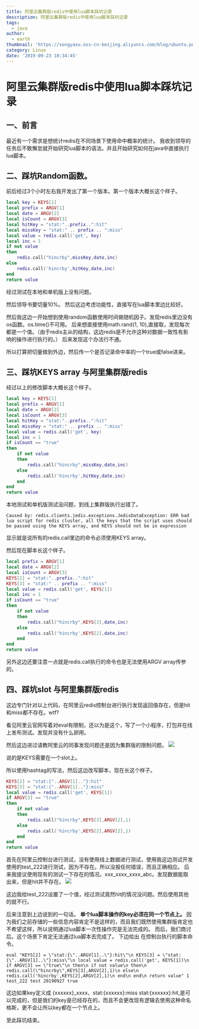 ```yaml
---
title: 阿里云集群版redis中使用lua脚本踩坑记录
description: 阿里云集群版redis中使用lua脚本踩坑记录
tags:
  - java
author:
  - earth
thumbnail: 'https://songyaxu.oss-cn-beijing.aliyuncs.com/blog/ubuntu.png'
category: Linux
date: '2019-09-23 10:34:45'
---
```

阿里云集群版redis中使用lua脚本踩坑记录
===========

一、前言
-------
最近有一个需求是想统计redis在不同场景下使用命中概率的统计。
我收到领导的任务后不敢懈怠就开始研究lua脚本的语法。并且开始研究如何在java中直接执行lua脚本。

二、踩坑Random函数。
--------

前后经过3个小时左右我开发出了第一个版本。第一个版本大概长这个样子。
``` lua
local key = KEYS[1]
local prefix = ARGV[1]
local date = ARGV[2]
local isCount = ARGV[3]
local hitKey = "stat:"..prefix..":hit"
local missKey = "stat:" .. prefix .. ":miss"
local value = redis.call('get', key)
local inc = 1
if not value
then
    redis.call("hincrby",missKey,date,inc)
else
    redis.call('hincrby',hitKey,date,inc)
end
return value
```
经过测试在本地和单机版上没有问题。

然后领导书要切量10%。
然后这边考虑功能性，直接写在lua脚本里边比较好。

然后我这边一开始想到使用random函数使用时间做随机因子。发现redis里边没有os函数。os.time()不可用。
后来想直接使用math.rand(1, 10),直接取，发现每次都是一个值。（由于redis主从的结构，这边redis是不允许这种对数据一致性有影响的操作进行执行的。）
后来发现这个办法行不通。

所以打算把切量做到外边，然后传一个是否记录命中率的一个true或false进来。

三、踩坑KEYS array 与阿里集群版redis
--------

经过以上的修改脚本大概长这个样子。

``` lua
local key = KEYS[1]
local prefix = ARGV[1]
local date = ARGV[2]
local isCount = ARGV[3]
local hitKey = "stat:"..prefix..":hit"
local missKey = "stat:" .. prefix .. ":miss"
local value = redis.call('get', key)
local inc = 1
if isCount == "true"
then
    if not value
    then
        redis.call("hincrby",missKey,date,inc)
    else
        redis.call('hincrby',hitKey,date,inc)
    end
end
return value
```
本地测试和单机版测试没问题，到线上集群版执行出错了。
```
Caused by: redis.clients.jedis.exceptions.JedisDataException: ERR bad lua script for redis cluster, all the keys that the script uses should be passed using the KEYS array, and KEYS should not be in expression
```
显示就是说所有的redis.call里边的命令必须使用KEYS array。

然后现在脚本长这个样子。


``` lua
local prefix = ARGV[1]
local date = ARGV[2]
local isCount = ARGV[3]
KEYS[2] = "stat:"..prefix..":hit"
KEYS[3] = "stat:" .. prefix .. ":miss"
local value = redis.call('get', KEYS[1])
local inc = 1
if isCount == "true"
then
    if not value
    then
        redis.call("hincrby",KEYS[3],date,inc)
    else
        redis.call('hincrby',KEYS[2],date,inc)
    end
end
return value
```
另外这边还要注意一点就是redis.call执行的命令也是无法使用ARGV array传参的。

四、踩坑slot 与阿里集群版redis
--------

这边专门针对以上代码，在阿里云redis控制台进行执行发现返回值存在，但是hit和miss都不存在。wtf?

看见阿里云官网写着对eval有限制，还以为是这个，写了一个小程序，打包并在线上发布测试。发现并没有什么卵用。

然后这边进过请教阿里云的同事发现问题还是因为集群版的限制问题。
![](https://songyaxu.oss-cn-beijing.aliyuncs.com/blog/redis_lua_1.jpg)

说的是KEYS需要在一个slot上。

所以使用hashtag的写法，然后这边改写脚本，现在长这个样子。
``` lua
KEYS[2] = "stat:{"..ARGV[1].."}:hit"
KEYS[3] = "stat:{"..ARGV[1].."}:miss"
local value = redis.call('get', KEYS[1])
if ARGV[3] == "true"
then
    if not value
    then
        redis.call("hincrby",KEYS[3],ARGV[2],1)
    else
        redis.call('hincrby',KEYS[2],ARGV[2],1)
    end
end
return value
```
首先在阿里云控制台进行测试，没有使用线上数据进行测试，使用我这边测试开发使用的test_222进行测试，因为不存在。所以没报任何错误，而且正确相应。
后来我提议使用现有的测试一下存在的情况。xxx_xxxx_xxxx_abc。发现数据能取出来，但是hit并不存在。
![](https://songyaxu.oss-cn-beijing.aliyuncs.com/blog/nikeyang-ask.jpg)

这边我给test_222设置了一个值，经过测试竟然hit的情况没问题。然后使用其他的就不行。

后来注意到上边说到的一句话。
**单个lua脚本操作的key必须在同一个节点上。**
因为我们之前存储的一些信息内容肯定不是这样的，而且我们既然使用集群版肯定也不希望这样，所以说明通过lua脚本一次性操作完是无法完成的。
而后，我们商讨后。这个场景下肯定无法通过lua脚本去完成了。
下边给出 在控制台执行的脚本命令。

``` shell
eval "KEYS[2] = \"stat:{\"..ARGV[1]..\"}:hit\"\n KEYS[3] = \"stat:{\"..ARGV[1]..\"}:miss\"\n local value = redis.call('get', KEYS[1])\n if ARGV[3] == \"true\"\n then\n if not value\n then\n redis.call(\"hincrby\",KEYS[3],ARGV[2],1)\n else\n redis.call('hincrby',KEYS[2],ARGV[2],1)\n end\n end\n return value" 1 test_222 test 20190927 true
```

这边如果key定义成 {xxxxxx}\_xxxx、stat:{xxxxxx}:miss stat:{xxxxxx}:hit,是可以完成的，但是我们的key是已经存在的，而且不会更改现有逻辑去使用这种命名格斯，更不会让所以key都在一个节点上。

至此踩坑结束。

